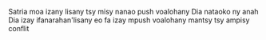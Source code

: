 Satria moa izany lisany tsy misy nanao push voalohany
Dia nataoko ny anah 
Dia izay ifanarahan'lisany eo
fa izay mpush voalohany mantsy tsy ampisy conflit
